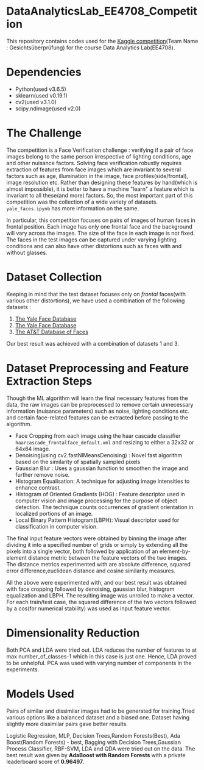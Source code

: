 # DataAnalyticsLab_EE4708_Competition 
This repository contains codes used for the [Kaggle competition](https://www.kaggle.com/c/data-analytics-4708-face-verfication/leaderboard)(Team Name : Gesichtsüberprüfung) for the course Data Analytics Lab(EE4708).

# Dependencies
* Python(used v3.6.5)
* sklearn(used v0.19.1)
* cv2(used v3.1.0)
* scipy.ndimage(used v2.0)

# The Challenge
The competition is a Face Verification challenge : verifying if a pair of face images belong to the same person irrespective of lighting conditions, age and other nuisance factors. Solving face verification robustly requires extraction of features from face images which are invariant to several factors such as age, illumination in the image, face profiles(side/frontal), image resolution etc. Rather than designing these features by hand(which is almost impossible), it is better to have a machine "learn" a feature which is invariant to all these(and more) factors. So, the most important part of this competition was the collection of a wide variety of datasets. `yale_faces.ipynb` has more information on the same. 

In particular, this competition focuses on pairs of images of human faces in frontal position. Each image has only one frontal face and the background will vary across the images. The size of the face in each image is not fixed. The faces in the test images can be captured under varying lighting conditions and can also have other distortions such as faces with and without glasses.

# Dataset Collection
Keeping in mind that the test dataset focuses only on _frontal_ faces(with various other distortions), we have used a combination of the following datasets : 
1. [The Yale Face Database](http://vision.ucsd.edu/content/yale-face-database)
2. [The Yale Face Database](http://vision.ucsd.edu/content/extended-yale-face-database-b-b)
3. [The AT&T Database of Faces](https://www.cl.cam.ac.uk/research/dtg/attarchive/facedatabase.html)

Our best result was achieved with a combination of datasets 1 and 3.

# Dataset Preprocessing and Feature Extraction Steps
Though the ML algorithm will learn the final necessary features from the data, the raw images can be preprocessed to remove certain unnecessary information (nuisance parameters) such as noise, lighting conditions etc. and certain face-related features can be extracted before passing to the algorithm.
* Face Cropping from each image using the haar cascade classifier `haarcascade_frontalface_default.xml` and resizing to either a 32x32 or 64x64 image.
* Denoising(using cv2.fastNlMeansDenoising) : Novel fast algorithm based on the similarity of spatially sampled pixels 
* Gaussian Blur : Uses a gaussian function to smoothen the image and further remove noise.
* Histogram Equalisation:  A technique for adjusting image intensities to enhance contrast.
* Histogram of Oriented Gradients (HOG) : Feature descriptor used in computer vision and image processing for the purpose of object detection. The technique counts occurrences of gradient orientation in localized portions of an image. 
* Local Binary Pattern Histogram(LBPH): Visual descriptor used for classification in computer vision.

The final input feature vectors were obtained by binning the image after dividing it into a specified number of grids or simply by extending all the pixels into a single vector, both followed by application of an element-by-element distance metric between the feature vectors of the two images. The distance metrics experimented with are absolute difference, squared error difference,euclidean distance and cosine similarity measures.

All the above were experimented with, and our best result was obtained with face cropping followed by denoising, gaussian blur, histogram equalization and LBPH. The resulting image was unrolled to make a vector. For each train/test case, the squared difference of the two vectors followed by a cos(for numerical stability) was used as input feature vector.

# Dimensionality Reduction
Both PCA and LDA were tried out. LDA reduces the number of features to at max number_of_classes-1 which in this case is just one. Hence, LDA proved to be unhelpful. PCA was used with varying number of components in the experiments.

# Models Used
Pairs of similar and dissimilar images had to be generated for training.Tried various options like a balanced dataset and a biased one. Dataset having slightly more dissimilar pairs gave better results. 
 
Logistic Regression, MLP, Decision Trees,Random Forests(Best), Ada Boost(Random Forests) - best, Bagging with Decision Trees,Gaussian Process Classifier, RBF-SVM, LDA and QDA were tried out on the data. The best result was given by **AdaBoost with Random Forests** with a private leaderboard score of **0.96497**.



